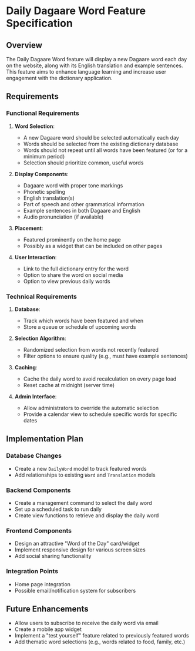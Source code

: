 # Daily Dagaare Word Feature Specification

## Overview
The Daily Dagaare Word feature will display a new Dagaare word each day on the website, along with its English translation and example sentences. This feature aims to enhance language learning and increase user engagement with the dictionary application.

## Requirements

### Functional Requirements
1. **Word Selection**:
   - A new Dagaare word should be selected automatically each day
   - Words should be selected from the existing dictionary database
   - Words should not repeat until all words have been featured (or for a minimum period)
   - Selection should prioritize common, useful words

2. **Display Components**:
   - Dagaare word with proper tone markings
   - Phonetic spelling
   - English translation(s)
   - Part of speech and other grammatical information
   - Example sentences in both Dagaare and English
   - Audio pronunciation (if available)

3. **Placement**:
   - Featured prominently on the home page
   - Possibly as a widget that can be included on other pages

4. **User Interaction**:
   - Link to the full dictionary entry for the word
   - Option to share the word on social media
   - Option to view previous daily words

### Technical Requirements
1. **Database**:
   - Track which words have been featured and when
   - Store a queue or schedule of upcoming words

2. **Selection Algorithm**:
   - Randomized selection from words not recently featured
   - Filter options to ensure quality (e.g., must have example sentences)

3. **Caching**:
   - Cache the daily word to avoid recalculation on every page load
   - Reset cache at midnight (server time)

4. **Admin Interface**:
   - Allow administrators to override the automatic selection
   - Provide a calendar view to schedule specific words for specific dates

## Implementation Plan

### Database Changes
- Create a new `DailyWord` model to track featured words
- Add relationships to existing `Word` and `Translation` models

### Backend Components
- Create a management command to select the daily word
- Set up a scheduled task to run daily
- Create view functions to retrieve and display the daily word

### Frontend Components
- Design an attractive "Word of the Day" card/widget
- Implement responsive design for various screen sizes
- Add social sharing functionality

### Integration Points
- Home page integration
- Possible email/notification system for subscribers

## Future Enhancements
- Allow users to subscribe to receive the daily word via email
- Create a mobile app widget
- Implement a "test yourself" feature related to previously featured words
- Add thematic word selections (e.g., words related to food, family, etc.)
